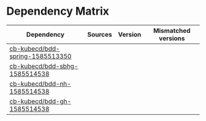 # Dependency Matrix

Dependency | Sources | Version | Mismatched versions
---------- | ------- | ------- | -------------------
[cb-kubecd/bdd-spring-1585513350](https://github.com/cb-kubecd/bdd-spring-1585513350.git) |  | []() | 
[cb-kubecd/bdd-sbhg-1585514538](https://github.com/cb-kubecd/bdd-sbhg-1585514538.git) |  | []() | 
[cb-kubecd/bdd-nh-1585514538](https://github.com/cb-kubecd/bdd-nh-1585514538.git) |  | []() | 
[cb-kubecd/bdd-gh-1585514538](https://github.com/cb-kubecd/bdd-gh-1585514538.git) |  | []() | 
